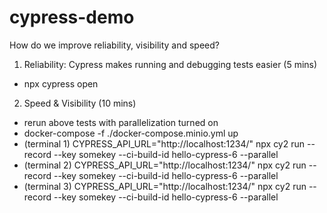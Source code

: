# cypress-demo

How do we improve reliability, visibility and speed?

1. Reliability: Cypress makes running and debugging tests easier (5 mins)
- npx cypress open

2. Speed & Visibility (10 mins)
* rerun above tests with parallelization turned on
* docker-compose -f ./docker-compose.minio.yml up 
* (terminal 1) CYPRESS_API_URL="http://localhost:1234/" npx cy2 run --record --key somekey --ci-build-id hello-cypress-6 --parallel
* (terminal 2) CYPRESS_API_URL="http://localhost:1234/" npx cy2 run --record --key somekey --ci-build-id hello-cypress-6 --parallel
* (terminal 3) CYPRESS_API_URL="http://localhost:1234/" npx cy2 run --record --key somekey --ci-build-id hello-cypress-6 --parallel
